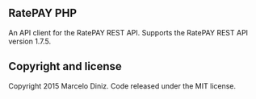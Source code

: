 RatePAY PHP
-----------

An API client for the RatePAY REST API. Supports the RatePAY REST API version 1.7.5.



Copyright and license
---------------------

Copyright 2015 Marcelo Diniz. Code released under the MIT license.
